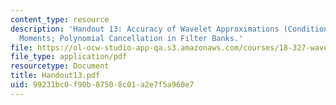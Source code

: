 ```yaml
---
content_type: resource
description: 'Handout 13: Accuracy of Wavelet Approximations (Condition A); Vanishing
  Moments; Polynomial Cancellation in Filter Banks.'
file: https://ol-ocw-studio-app-qa.s3.amazonaws.com/courses/18-327-wavelets-filter-banks-and-applications-spring-2003/99231bc0f90b87508c01a2e7f5a960e7_Handout13.pdf
file_type: application/pdf
resourcetype: Document
title: Handout13.pdf
uid: 99231bc0-f90b-8750-8c01-a2e7f5a960e7
---
```

